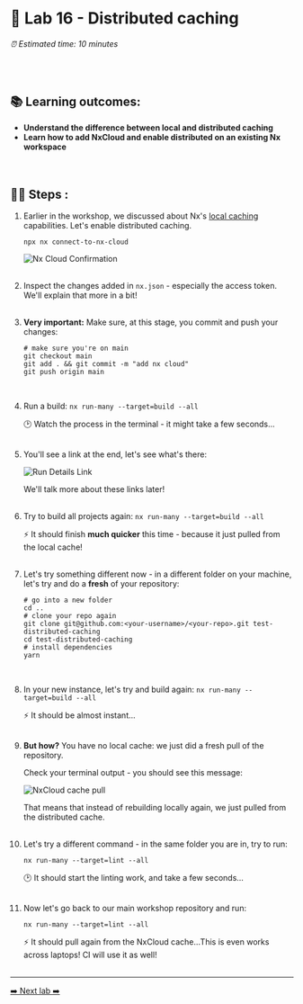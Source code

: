 # 🔌 Lab 16 - Distributed caching

###### ⏰ Estimated time: 10 minutes
<br />

## 📚 Learning outcomes:

- **Understand the difference between local and distributed caching**
- **Learn how to add NxCloud and enable distributed on an existing Nx workspace**
<br /><br /><br />

## 🏋️‍♀️ Steps :

1. Earlier in the workshop, we discussed about Nx's [local caching](https://nx.dev/concepts/how-caching-works) 
capabilities. Let's enable distributed caching.

   ```
   npx nx connect-to-nx-cloud
   ```
   
   ![Nx Cloud Confirmation](./nx_cloud_enabled.png)
   <br /> <br />
   
2. Inspect the changes added in `nx.json` - especially the access token. We'll explain that more in a bit!
   <br /> <br />
3. **Very important:** Make sure, at this stage, you commit and push your changes:

    ```
    # make sure you're on main
    git checkout main
    git add . && git commit -m "add nx cloud"
    git push origin main
    ```
    <br />

4. Run a build: `nx run-many --target=build --all`
    
    🕑 Watch the process in the terminal - it might take a few seconds...
    <br /> <br />
    
5. You'll see a link at the end, let's see what's there:

    ![Run Details Link](./run_details.png)
    
    We'll talk more about these links later!
    <br /> <br />
    
6. Try to build all projects again: `nx run-many --target=build --all`
    
    ⚡ It should finish **much quicker** this time - because it just pulled from the local cache!
    <br /> <br />
    
7. Let's try something different now - in a different folder on your machine, let's try and do a **fresh** of your repository:

    ```
    # go into a new folder
    cd ..
    # clone your repo again
    git clone git@github.com:<your-username>/<your-repo>.git test-distributed-caching
    cd test-distributed-caching
    # install dependencies
    yarn
    ```
    <br />

8. In your new instance, let's try and build again: `nx run-many --target=build --all`

    ⚡ It should be almost instant...
    <br /> <br />

9. **But how?** You have no local cache: we just did a fresh pull of the repository. 

    Check your terminal output - you should see this message: 

    ![NxCloud cache pull](./distrib_caching_confirmation.png)
    
    That means that instead of rebuilding locally again, we just pulled from the distributed cache. 
    <br /> <br />
    
10. Let's try a different command - in the same folder you are in, try to run:

    ```
    nx run-many --target=lint --all
    ```
    
    🕑 It should start the linting work, and take a few seconds...
    <br /> <br />

10. Now let's go back to our main workshop repository and run:

    ```
    nx run-many --target=lint --all
    ```
    
    ⚡ It should pull again from the NxCloud cache...This is even works across laptops! CI will use it as well!
    <br /> <br />

---

[➡️ Next lab ➡️](../lab17/LAB.md)
